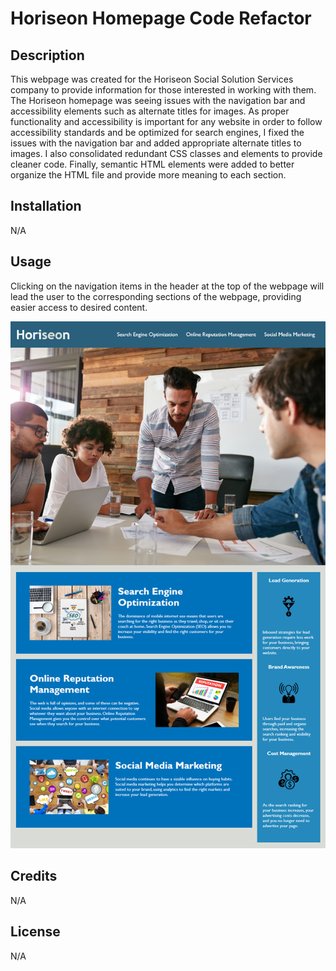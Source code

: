 # Horiseon Homepage Code Refactor

## Description

This webpage was created for the Horiseon Social Solution Services company to provide information for those interested in working with them. The Horiseon homepage was seeing issues with the navigation bar and accessibility elements such as alternate titles for images. As proper functionality and accessibility is important for any website in order to follow accessibility standards and be optimized for search engines, I fixed the issues with the navigation bar and added appropriate alternate titles to images. I also consolidated redundant CSS classes and elements to provide cleaner code. Finally, semantic HTML elements were added to better organize the HTML file and provide more meaning to each section.

## Installation

N/A

## Usage

Clicking on the navigation items in the header at the top of the webpage will lead the user to the corresponding sections of the webpage, providing easier access to desired content.

![The Horiseon webpage includes a navigation bar, a header image, and cards with text and images at the bottom of the page.](./assets/images/01-html-css-git-homework-demo.png)

## Credits

N/A

## License

N/A